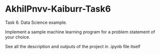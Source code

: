 # AkhilPnvv-Kaiburr-Task6

Task 6. Data Science example.

Implement a sample machine learning program for a problem statement of your choice.

See all the description and outputs of the project in .ipynb file itself
